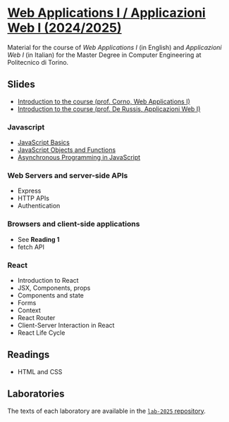 # [Web Applications I / Applicazioni Web I (2024/2025)](https://github.com/polito-webapp1)

Material for the course of _Web Applications I_ (in English) and _Applicazioni Web I_ (in Italian) for the Master Degree in Computer Engineering at Politecnico di Torino.

## Slides

- [Introduction to the course (prof. Corno, Web Applications I)](./slide/00-intro-2025-WA1.pdf)
- [Introduction to the course (prof. De Russis, Applicazioni Web I)](./slide/00-intro-2025-AW1.pdf)

### Javascript

- [JavaScript Basics](./slide/1-01-javascript-basics.pdf)
- [JavaScript Objects and Functions](./slide/1-02-javascript-objects-functions.pdf)
- [Asynchronous Programming in JavaScript](./slide/1-03-javascript-async-programming.pdf)


### Web Servers and server-side APIs
- Express
- HTTP APIs
- Authentication


### Browsers and client-side applications
- See **Reading 1**
- fetch API


### React
- Introduction to React
- JSX, Components, props
- Components and state
- Forms
- Context
- React Router
- Client-Server Interaction in React
- React Life Cycle

## Readings

- HTML and CSS


## Laboratories
The texts of each laboratory are available in the [`lab-2025` repository](https://github.com/polito-webapp1/lab-2025).

